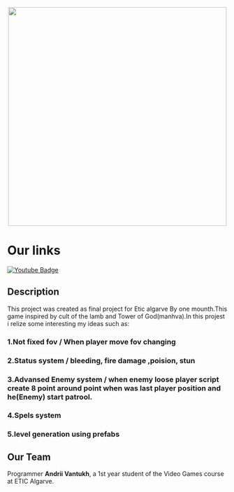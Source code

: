 
<div id="header" align="center">
    <img src="https://media.giphy.com/media/v1.Y2lkPTc5MGI3NjExN3oxNzFhdjA4ZGVrYjQwY21uZXpwNWdmNndneWxrc3Bya2cxeXI5ZSZlcD12MV9pbnRlcm5hbF9naWZfYnlfaWQmY3Q9cw/BPYCygj6el5OJZfAQl/giphy.gif" width="500"/>

</div>

<h1>Our links</h1>
  <a href="https://www.youtube.com/@HambeeStudio">
    <img src="https://img.shields.io/badge/YouTube-red?style=for-the-badge&logo=youtube&logoColor=white" alt="Youtube Badge"/>
  </a>
  <div>
 
    
  </div> 
</div >
<div id="header" >
<div id="header" >
<h2>Description</h2>
<text>
This project was created as final project for Etic algarve By one mounth.This game inspired by cult of the lamb and Tower of God(manhva).In this projest i relize some interesting my ideas such as:
<h3>1.Not fixed fov / When player move fov changing</h3>
<h3>2.Status system / bleeding, fire damage ,poision, stun</h3>
<h3>3.Advansed Enemy system / when enemy loose player script create 8 point around point when was last player position and he(Enemy) start patrool.</h3>
<h3>4.Spels system </h3>
<h3>5.level generation using prefabs</h3>


    
</text>
</div>

<h2> Our Team </h2> 

<div id="header" ><text>
Programmer <b>Andrii Vantukh</b>, a 1st year student of the Video Games course at ETIC Algarve.
</text></div>



    


